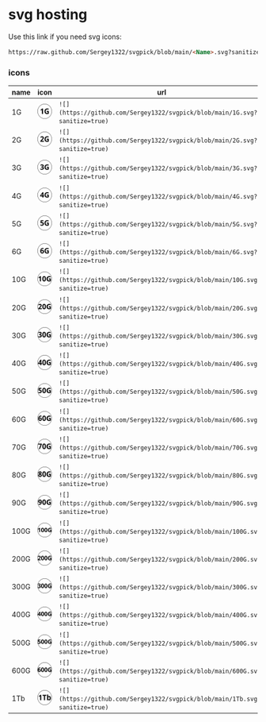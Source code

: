 # svg hosting

Use this link if you need svg icons:

```markdown
https://raw.github.com/Sergey1322/svgpick/blob/main/<Name>.svg?sanitize=true
```

### icons
name|icon|url
-|-|-
1G | <img src="https://github.com/Sergey1322/svgpick/blob/main/1G.svg?sanitize=true"/>|`![](https://github.com/Sergey1322/svgpick/blob/main/1G.svg?sanitize=true)`
2G | <img src="https://github.com/Sergey1322/svgpick/blob/main/2G.svg?sanitize=true"/>|`![](https://github.com/Sergey1322/svgpick/blob/main/2G.svg?sanitize=true)`
3G | <img src="https://github.com/Sergey1322/svgpick/blob/main/3G.svg?sanitize=true"/>|`![](https://github.com/Sergey1322/svgpick/blob/main/3G.svg?sanitize=true)`
4G | <img src="https://github.com/Sergey1322/svgpick/blob/main/4G.svg?sanitize=true"/>|`![](https://github.com/Sergey1322/svgpick/blob/main/4G.svg?sanitize=true)`
5G | <img src="https://github.com/Sergey1322/svgpick/blob/main/5G.svg?sanitize=true"/>|`![](https://github.com/Sergey1322/svgpick/blob/main/5G.svg?sanitize=true)`
6G | <img src="https://github.com/Sergey1322/svgpick/blob/main/6G.svg?sanitize=true"/>|`![](https://github.com/Sergey1322/svgpick/blob/main/6G.svg?sanitize=true)`
10G | <img src="https://github.com/Sergey1322/svgpick/blob/main/10G.svg?sanitize=true"/>|`![](https://github.com/Sergey1322/svgpick/blob/main/10G.svg?sanitize=true)`
20G | <img src="https://github.com/Sergey1322/svgpick/blob/main/20G.svg?sanitize=true"/>|`![](https://github.com/Sergey1322/svgpick/blob/main/20G.svg?sanitize=true)`
30G | <img src="https://github.com/Sergey1322/svgpick/blob/main/30G.svg?sanitize=true"/>|`![](https://github.com/Sergey1322/svgpick/blob/main/30G.svg?sanitize=true)`
40G | <img src="https://github.com/Sergey1322/svgpick/blob/main/40G.svg?sanitize=true"/>|`![](https://github.com/Sergey1322/svgpick/blob/main/40G.svg?sanitize=true)`
50G | <img src="https://github.com/Sergey1322/svgpick/blob/main/50G.svg?sanitize=true"/>|`![](https://github.com/Sergey1322/svgpick/blob/main/50G.svg?sanitize=true)`
60G | <img src="https://github.com/Sergey1322/svgpick/blob/main/60G.svg?sanitize=true"/>|`![](https://github.com/Sergey1322/svgpick/blob/main/60G.svg?sanitize=true)`
70G | <img src="https://github.com/Sergey1322/svgpick/blob/main/70G.svg?sanitize=true"/>|`![](https://github.com/Sergey1322/svgpick/blob/main/70G.svg?sanitize=true)`
80G | <img src="https://github.com/Sergey1322/svgpick/blob/main/80G.svg?sanitize=true"/>|`![](https://github.com/Sergey1322/svgpick/blob/main/80G.svg?sanitize=true)`
90G | <img src="https://github.com/Sergey1322/svgpick/blob/main/90G.svg?sanitize=true"/>|`![](https://github.com/Sergey1322/svgpick/blob/main/90G.svg?sanitize=true)`
100G | <img src="https://github.com/Sergey1322/svgpick/blob/main/100G.svg?sanitize=true"/>|`![](https://github.com/Sergey1322/svgpick/blob/main/100G.svg?sanitize=true)`
200G | <img src="https://github.com/Sergey1322/svgpick/blob/main/200G.svg?sanitize=true"/>|`![](https://github.com/Sergey1322/svgpick/blob/main/200G.svg?sanitize=true)`
300G | <img src="https://github.com/Sergey1322/svgpick/blob/main/300G.svg?sanitize=true"/>|`![](https://github.com/Sergey1322/svgpick/blob/main/300G.svg?sanitize=true)`
400G | <img src="https://github.com/Sergey1322/svgpick/blob/main/400G.svg?sanitize=true"/>|`![](https://github.com/Sergey1322/svgpick/blob/main/400G.svg?sanitize=true)`
500G | <img src="https://github.com/Sergey1322/svgpick/blob/main/500G.svg?sanitize=true"/>|`![](https://github.com/Sergey1322/svgpick/blob/main/500G.svg?sanitize=true)`
600G | <img src="https://github.com/Sergey1322/svgpick/blob/main/600G.svg?sanitize=true"/>|`![](https://github.com/Sergey1322/svgpick/blob/main/600G.svg?sanitize=true)`
1Tb | <img src="https://github.com/Sergey1322/svgpick/blob/main/1Tb.svg?sanitize=true"/>|`![](https://github.com/Sergey1322/svgpick/blob/main/1Tb.svg?sanitize=true)`
